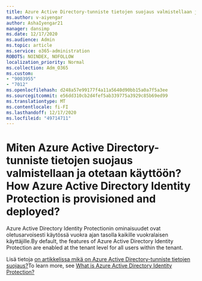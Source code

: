 ```yaml
---
title: Azure Active Directory-tunniste tietojen suojaus valmistellaan ja otetaan käyttöön
ms.author: v-aiyengar
author: AshaIyengar21
manager: dansimp
ms.date: 12/17/2020
ms.audience: Admin
ms.topic: article
ms.service: o365-administration
ROBOTS: NOINDEX, NOFOLLOW
localization_priority: Normal
ms.collection: Adm_O365
ms.custom:
- "9003955"
- "7012"
ms.openlocfilehash: d248a57e99177f4a11a5640d90bb15a0a7f5a3ee
ms.sourcegitcommit: e56dd310cb2d4fef5ab339775a3929c85b69ed99
ms.translationtype: MT
ms.contentlocale: fi-FI
ms.lasthandoff: 12/17/2020
ms.locfileid: "49714711"
---
```

# <a name="how-azure-active-directory-identity-protection-is-provisioned-and-deployed"></a><span data-ttu-id="ea836-102">Miten Azure Active Directory-tunniste tietojen suojaus valmistellaan ja otetaan käyttöön?</span><span class="sxs-lookup"><span data-stu-id="ea836-102">How Azure Active Directory Identity Protection is provisioned and deployed?</span></span>

<span data-ttu-id="ea836-103">Azure Active Directory Identity Protectionin ominaisuudet ovat oletusarvoisesti käytössä vuokra ajan tasolla kaikille vuokralaisen käyttäjille.</span><span class="sxs-lookup"><span data-stu-id="ea836-103">By default, the features of Azure Active Directory Identity Protection are enabled at the tenant level for all users within the tenant.</span></span>

<span data-ttu-id="ea836-104">Lisä tietoja [on artikkelissa mikä on Azure Active Directory-tunniste tietojen suojaus?](https://go.microsoft.com/fwlink/?linkid=2130395)</span><span class="sxs-lookup"><span data-stu-id="ea836-104">To learn more, see [What is Azure Active Directory Identity Protection?](https://go.microsoft.com/fwlink/?linkid=2130395)</span></span>